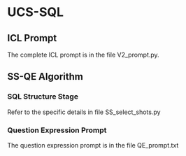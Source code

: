 # UCS-SQL

## ICL Prompt
The complete ICL prompt is in the file V2_prompt.py.

## SS-QE Algorithm
### SQL Structure Stage
Refer to the specific details in file SS_select_shots.py
### Question Expression Prompt
The question expression prompt is in the file QE_prompt.txt
